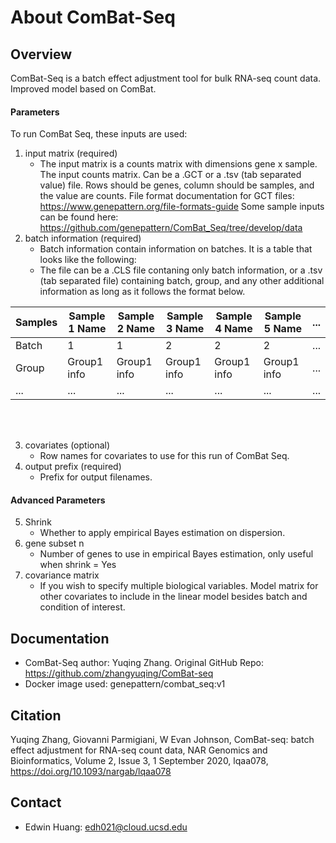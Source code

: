 # About ComBat-Seq

## Overview
ComBat-Seq is a batch effect adjustment tool for bulk RNA-seq count data. Improved model based on ComBat. <br>
#### Parameters
To run ComBat Seq, these inputs are used: 
  1. input matrix (required)
      - The input matrix is a counts matrix with dimensions gene x sample. The input counts matrix. Can be a .GCT or a .tsv (tab separated value) file. Rows should be genes, column should be samples, and the value are counts. File format documentation for GCT files: https://www.genepattern.org/file-formats-guide Some sample inputs can be found here: https://github.com/genepattern/ComBat_Seq/tree/develop/data
  2. batch information (required)
      - Batch information contain information on batches. It is a table that looks like the following:
      - The file can be a .CLS file contaning only batch information, or a .tsv (tab separated file) containing batch, group, and any other additional information as long as it follows the format below. <br>

| Samples      | Sample 1 Name | Sample 2 Name | Sample 3 Name | Sample 4 Name | Sample 5 Name | ... |
| ----------- | ----------- | ----------- | ----------- | ----------- | ----------- | ----------- |
| Batch      | 1       | 1       | 2       | 2      | 2     |  ... |
| Group   | Group1 info        | Group1 info        | Group1 info        | Group1 info        | Group1 info        |  ... |
| ... | ... | ... | ... | ... | ... | ... |
<br>
<br> 
      
  3. covariates (optional)
      - Row names for covariates to use for this run of ComBat Seq. 
  4. output prefix (required)
      - Prefix for output filenames. 
#### Advanced Parameters
  5. Shrink
      - Whether to apply empirical Bayes estimation on dispersion.
  6. gene subset n
      - Number of genes to use in empirical Bayes estimation, only useful when shrink = Yes
  7. covariance matrix
      - If you wish to specify multiple biological variables. Model matrix for other covariates to include in the linear model besides batch and condition of interest.

## Documentation
  - ComBat-Seq author: Yuqing Zhang. Original GitHub Repo: https://github.com/zhangyuqing/ComBat-seq
  - Docker image used: genepattern/combat_seq:v1



## Citation
Yuqing Zhang, Giovanni Parmigiani, W Evan Johnson, ComBat-seq: batch effect adjustment for RNA-seq count data, NAR Genomics and Bioinformatics, Volume 2, Issue 3, 1 September 2020, lqaa078, https://doi.org/10.1093/nargab/lqaa078


## Contact
  - Edwin Huang: edh021@cloud.ucsd.edu





